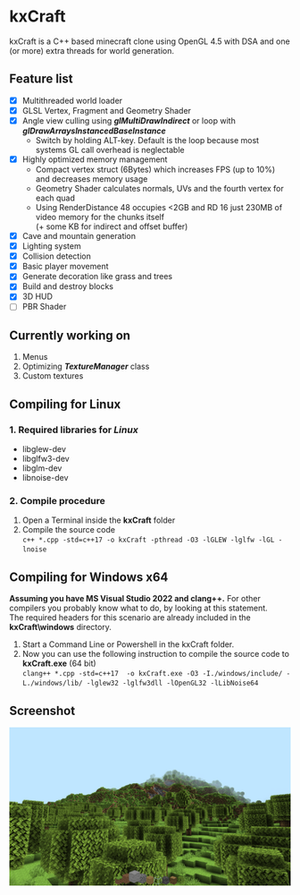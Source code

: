 # kxCraft

kxCraft is a C++ based minecraft clone using OpenGL 4.5 with DSA and one (or more) extra threads for world generation.

## Feature list
- [x] Multithreaded world loader
- [x] GLSL Vertex, Fragment and Geometry Shader
- [x] Angle view culling using __*glMultiDrawIndirect*__ or loop with __*glDrawArraysInstancedBaseInstance*__
  - Switch by holding ALT-key. Default is the loop because most systems GL call overhead is neglectable
- [x] Highly optimized memory management
  - Compact vertex struct (6Bytes) which increases FPS (up to 10%) and decreases memory usage
  - Geometry Shader calculates normals, UVs and the fourth vertex for each quad 
  - Using RenderDistance 48 occupies <2GB and RD 16 just 230MB of video memory for the chunks itself <br> (+ some KB for indirect and offset buffer)
- [x] Cave and mountain generation
- [x] Lighting system
- [x] Collision detection
- [x] Basic player movement
- [x] Generate decoration like grass and trees
- [x] Build and destroy blocks
- [x] 3D HUD
- [ ] PBR Shader

## Currently working on
1. Menus
2. Optimizing __*TextureManager*__ class
3. Custom textures




## Compiling for Linux

### 1. Required libraries for *Linux*
   - libglew-dev
   - libglfw3-dev
   - libglm-dev
   - libnoise-dev
   
### 2. Compile procedure
 1. Open a Terminal inside the **kxCraft** folder 
 2. Compile the source code <br>
`c++ *.cpp -std=c++17 -o kxCraft -pthread -O3 -lGLEW -lglfw -lGL -lnoise`

## Compiling for Windows x64
**Assuming you have MS Visual Studio 2022 and clang++.** For other compilers you probably know what to do, by looking at this statement.
<br>The required headers for this scenario are already included in the **kxCraft\windows** directory.
 1. Start a Command Line or Powershell in the kxCraft folder.
 2. Now you can use the following instruction to compile the source code to **kxCraft.exe** (64 bit) <br>
`clang++ *.cpp -std=c++17  -o kxCraft.exe -O3 -I./windows/include/ -L./windows/lib/ -lglew32 -lglfw3dll -lOpenGL32 -lLibNoise64`

## Screenshot
![kxCraft Hello](https://github.com/kexxalex/kxCraft/blob/master/kxCraft-Hello.png)

